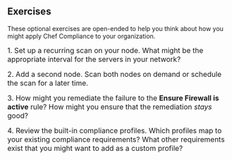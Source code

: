 ## Exercises 

These optional exercises are open-ended to help you think about how you might apply Chef Compliance to your organization.

<span style="font-size:16px;">1. Set up a recurring scan on your node. What might be the appropriate interval for the servers in your network?</span>

<span style="font-size:16px;">2. Add a second node. Scan both nodes on demand or schedule the scan for a later time.</span>
 
<span style="font-size:16px;">3. How might you remediate the failure to the **Ensure Firewall is active** rule? How might you ensure that the remediation <i>stays</i> good?</span>

<span style="font-size:16px;">4. Review the built-in compliance profiles. Which profiles map to your existing compliance requirements? What other requirements exist that you might want to add as a custom profile?</span>